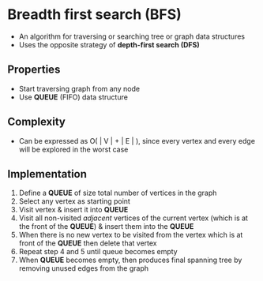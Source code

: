 # Breadth first search (BFS)
- An algorithm for traversing or searching tree or graph data structures
- Uses the opposite strategy of **depth-first search (DFS)**

## Properties
- Start traversing graph from any node
- Use **QUEUE** (FIFO) data structure

## Complexity
- Can be expressed as O( | V | + | E | ), since every vertex and every edge will be explored in the worst case

## Implementation
1. Define a **QUEUE** of size total number of vertices in the graph
2. Select any vertex as starting point
3. Visit vertex & insert it into **QUEUE**
4. Visit all non-visited *adjacent* vertices of the current vertex (which is at the front of the **QUEUE**) & insert them into the **QUEUE**
5. When there is no new vertex to be visited from the vertex which is at front of the **QUEUE** then delete that vertex
6. Repeat step 4 and 5 until queue becomes empty
7. When **QUEUE** becomes empty, then produces final spanning tree by removing unused edges from the graph

